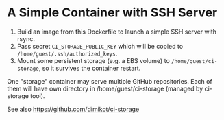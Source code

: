 # A Simple Container with SSH Server

1. Build an image from this Dockerfile to launch a simple SSH server with rsync.
2. Pass secret `CI_STORAGE_PUBLIC_KEY` which will be copied to
   `/home/guest/.ssh/authorized_keys`.
3. Mount some persistent storage (e.g. a EBS volume) to `/home/guest/ci-storage`,
   so it survives the container restart.

One "storage" container may serve multiple GitHub repositories. Each of them
will have own directory in /home/guest/ci-storage (managed by ci-storage tool).

See also https://github.com/dimikot/ci-storage
